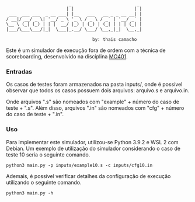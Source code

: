 ```
                        _                         _
                       | |                       | |
 ___  ___ ___  _ __ ___| |__   ___   __ _ _ __ __| |
/ __|/ __/ _ \| '__/ _ \ '_ \ / _ \ / _` | '__/ _` |
\__ \ (_| (_) | | |  __/ |_) | (_) | (_| | | | (_| |
|___/\___\___/|_|  \___|_.__/ \___/ \__,_|_|  \__,_|

                                 by: thais camacho

```

Este é um simulador de execução fora de ordem com a técnica de scoreboarding, desenvolvido na disciplina [MO401](https://github.com/lfwanner/scoreboard-mo401).

### Entradas

Os casos de testes foram armazenados na pasta inputs/, onde é possível observar que todos os casos possuem dois arquivos: arquivo.s e arquivo.in.

Onde arquivos ".s" são nomeados com "example" + número do caso de teste + ".s". Além disso, arquivos ".in" são nomeados com "cfg" + número do caso de teste + ".in".

### Uso 

Para implementar este simulador, utilizou-se Python 3.9.2 e WSL 2 com Debian.
Um exemplo de utilização do simulador considerando o caso de teste 10 seria o seguinte comando.

```
python3 main.py -p inputs/example10.s -c inputs/cfg10.in
```

Ademais, é possível verificar detalhes da configuração de execução utilizando o seguinte comando.

```
python3 main.py -h
```
